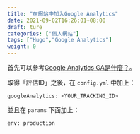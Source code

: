 ```yaml
---
title: "在網站中加入Google Analytics"
date: 2021-09-02T16:26:01+08:00
draft: ture
categories: ["個人網站"]
tags: ["Hugo","Google Analytics"]
weight: 0
---
```


首先可以參考[Google Analytics GA是什麼？](https://www.shopjkl.com/pages/ga)。

取得「評估ID」之後，在 `config.yml` 中加上：

```
googleAnalytics: <YOUR_TRACKING_ID>
```

並且在 `params` 下面加上：

```
env: production
```